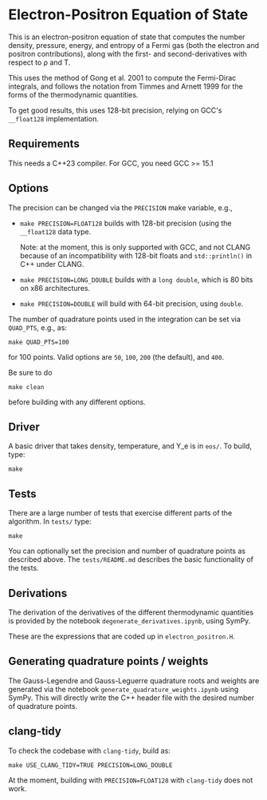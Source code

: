 # Electron-Positron Equation of State

This is an electron-positron equation of state that computes the
number density, pressure, energy, and entropy of a Fermi gas (both the
electron and positron contributions), along with the first- and
second-derivatives with respect to ρ and T.

This uses the method of Gong et al. 2001 to compute the Fermi-Dirac
integrals, and follows the notation from Timmes and Arnett 1999 for
the forms of the thermodynamic quantities.

To get good results, this uses 128-bit precision, relying on GCC's
`__float128` implementation.


## Requirements

This needs a C++23 compiler.  For GCC, you need GCC >= 15.1

## Options

The precision can be changed via the `PRECISION` make variable, e.g.,

* `make PRECISION=FLOAT128` builds with 128-bit precision (using the
  `__float128` data type.

  Note: at the moment, this is only supported with GCC, and not
  CLANG because of an incompatibility with 128-bit floats and
  `std::println()` in C++ under CLANG.

* `make PRECISION=LONG_DOUBLE` builds with a `long double`, which is
  80 bits on x86 architectures.

* `make PRECISION=DOUBLE` will build with 64-bit precision, using
   `double`.

The number of quadrature points used in the integration can be set via
`QUAD_PTS`, e.g., as:

```
make QUAD_PTS=100
```

for 100 points.  Valid options are `50`, `100`, `200` (the default),
and `400`.

Be sure to do

```
make clean
```

before building with any different options.


## Driver

A basic driver that takes density, temperature, and Y_e is in `eos/`.
To build, type:

```
make
```

## Tests

There are a large number of tests that exercise different parts of the
algorithm.  In `tests/` type:

```
make
```

You can optionally set the precision and number of quadrature points
as described above.  The `tests/README.md` describes the basic
functionality of the tests.


## Derivations

The derivation of the derivatives of the different thermodynamic
quantities is provided by the notebook `degenerate_derivatives.ipynb`,
using SymPy.

These are the expressions that are coded up in `electron_positron.H`.


## Generating quadrature points / weights

The Gauss-Legendre and Gauss-Leguerre quadrature roots and weights are
generated via the notebook `generate_quadrature_weights.ipynb` using
SymPy.  This will directly write the C++ header file with the desired
number of quadrature points.


## clang-tidy

To check the codebase with `clang-tidy`, build as:

```
make USE_CLANG_TIDY=TRUE PRECISION=LONG_DOUBLE
```

At the moment, building with `PRECISION=FLOAT128` with
`clang-tidy` does not work.
